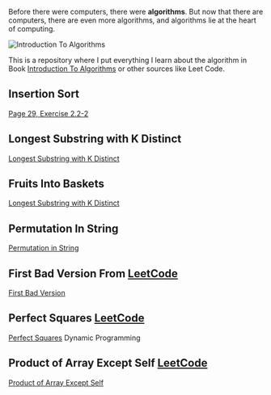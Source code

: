 Before there were computers, there were **algorithms**. But now that there are computers, there are even more algorithms, and algorithms lie at the heart of computing.

![Introduction To Algorithms][book_logo]

This is a repository where I put everything I learn about the algorithm in Book [Introduction To Algorithms](https://en.wikipedia.org/wiki/Introduction_to_Algorithms) 
or other sources like Leet Code.

## Insertion Sort 
  [Page 29, Exercise 2.2-2](https://github.com/masoudkarimi/Algorithms/blob/master/src/selection/SelectionSort.kt)

## Longest Substring with K Distinct
  [Longest Substring with K Distinct](https://github.com/masoudkarimi/Algorithms/blob/master/src/slidingwindow/LongestSubstringKDistinct.kt)

## Fruits Into Baskets
  [Longest Substring with K Distinct](https://github.com/masoudkarimi/Algorithms/blob/master/src/slidingwindow/MaxFruitCountOf2Types.kt)

## Permutation In String
  [Permutation in String](https://github.com/masoudkarimi/Algorithms/blob/master/src/slidingwindow/PermutationInString.kt)
  
## First Bad Version From [LeetCode](https://leetcode.com/problems/first-bad-version/)
  [First Bad Version](https://github.com/masoudkarimi/Algorithms/blob/master/src/FirstBadVersion.kt)

## Perfect Squares  [LeetCode](https://leetcode.com/problems/perfect-squares/)
  [Perfect Squares](https://github.com/masoudkarimi/Algorithms/blob/master/src/PerfectSquare.kt) Dynamic Programming
  

## Product of Array Except Self  [LeetCode](https://leetcode.com/problems/product-of-array-except-self/)
  [Product of Array Except Self](https://github.com/masoudkarimi/Algorithms/blob/master/src/ProductOfArrayExceptSelf.kt)
  

[book_logo]: https://upload.wikimedia.org/wikipedia/en/4/41/Clrs3.jpeg "Introduction To Algorithms"
